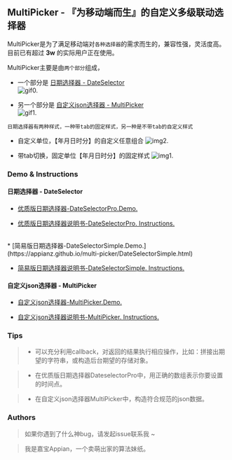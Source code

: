 ## MultiPicker - 『为移动端而生』的自定义多级联动选择器
MultiPicker是为了满足移动端对`各种选择器`的需求而生的，兼容性强，灵活度高。目前已有超过 **3w** 的实际用户正在使用。

MultiPicker主要是由`两个部分`组成，
* 一个部分是 [日期选择器 - DateSelector](https://github.com/AppianZ/multi-picker/tree/master/DateSelectorPro) <br/>
![gif0.](https://github.com/AppianZ/multi-picker/blob/master/DateSelectorPro/DateSelector1.gif) 

* 另一个部分是 [自定义json选择器 - MultiPicker](https://github.com/AppianZ/multi-picker/tree/master/MultiPicker) <br/>
![gif1.](https://github.com/AppianZ/multi-picker/blob/master/MultiPicker/MultiPicker.gif) 

`日期选择器有两种样式，一种带tab的固定样式，另一种是不带tab的自定义样式`
* 自定义单位，【年月日时分】的自定义任意组合
 ![img2.](http://7xqsim.com1.z0.glb.clouddn.com/DateSelector5.jpeg) 


* 带tab切换，固定单位【年月日时分】的固定样式
 ![img1.](http://7xqsim.com1.z0.glb.clouddn.com/DateSelector4.jpeg) 



### **Demo & Instructions**
#### 日期选择器 - DateSelector
* [优质版日期选择器-DateSelectorPro.Demo.](https://appianz.github.io/multi-picker/DateSelectorPro.html)

* [优质版日期选择器说明书-DateSelectorPro. Instructions.](https://github.com/AppianZ/multi-picker/tree/master/DateSelectorPro)
<br/>
* [简易版日期选择器-DateSelectorSimple.Demo.](https://appianz.github.io/multi-picker/DateSelectorSimple.html) 

* [简易版日期选择器说明书-DateSelectorSimple. Instructions.](https://github.com/AppianZ/multi-picker/tree/master/DateSelectorSimple)

#### 自定义json选择器 - MultiPicker
* [自定义json选择器-MultiPicker.Demo.](https://appianz.github.io/multi-picker/MultiPicker.html)

* [自定义json选择器说明书-MultiPicker. Instructions.](https://github.com/AppianZ/multi-picker/tree/master/MultiPicker)

### **Tips**
> * 可以充分利用callback，对返回的结果执行相应操作，比如：拼接出期望的字符串，或构造后台期望的存储对象。

> * 在优质版日期选择器DateselectorPro中，用正确的数组表示你要设置的时间点。

> * 在自定义json选择器MultiPicker中，构造符合规范的json数据。

### **Authors**

>  如果你遇到了什么神bug，请发起issue联系我 ~

>  我是嘉宝Appian，一个卖萌出家的算法妹纸。

